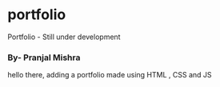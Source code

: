 # portfolio
Portfolio - Still under development
<br>
<h3>
By- Pranjal Mishra
</h3> 
<p>hello there, adding a portfolio made using HTML , CSS and JS
